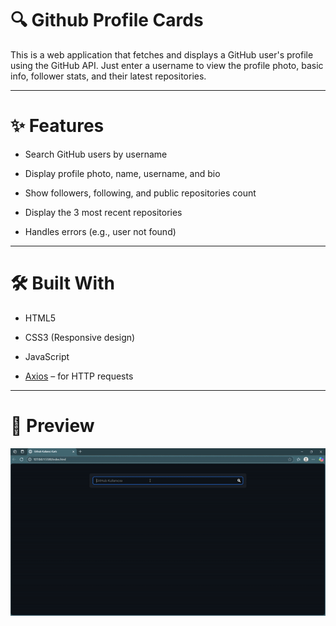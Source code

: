 # 🔍 Github Profile Cards

This is a web application that fetches and displays a GitHub user's profile using the GitHub API. Just enter a username to view the profile photo, basic info, follower stats, and their latest repositories.

---

# ✨ Features

- Search GitHub users by username

- Display profile photo, name, username, and bio

- Show followers, following, and public repositories count

- Display the 3 most recent repositories

- Handles errors (e.g., user not found)

---

# 🛠️ Built With

- HTML5

- CSS3 (Responsive design)

- JavaScript 

- [Axios](https://axios-http.com/) – for HTTP requests

---

# 📸 Preview

![Ekran Görüntüsü](./gif/ezgif.com-video-to-gif-converter.gif) 

